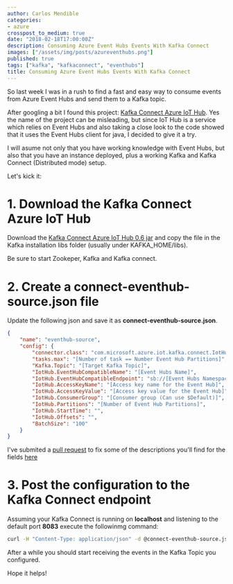 ```yaml
---
author: Carlos Mendible
categories:
- azure
crosspost_to_medium: true
date: "2018-02-18T17:00:00Z"
description: Consuming Azure Event Hubs Events With Kafka Connect
images: ["/assets/img/posts/azureventhubs.png"]
published: true
tags: ["kafka", "kafkaconnect", "eventhubs"]
title: Consuming Azure Event Hubs Events With Kafka Connect
---
```


So last week I was in a rush to find a fast and easy way to consume events from Azure Event Hubs and send them to a Kafka topic.

After googling a bit I found this project: [Kafka Connect Azure IoT Hub](https://github.com/Azure/toketi-kafka-connect-iothub/releases). Yes the name of the project can be misleading, but since IoT Hub is a service which relies on Event Hubs and also taking a close look to the code showed that it uses the Event Hubs client for java, I decided to give it a try.

I will asume not only that you have working knowledge with Event Hubs, but also that you have an instance deployed, plus a working Kafka and Kafka Connect (Distributed mode) setup.

Let's kick it:

# 1. Download the Kafka Connect Azure IoT Hub

Download the [Kafka Connect Azure IoT Hub 0.6 jar](https://github.com/Azure/toketi-kafka-connect-iothub/releases/tag/v0.6) and copy the file in the Kafka installation libs folder (usually under KAFKA_HOME/libs).

Be sure to start Zookeper, Kafka and Kafka connect.

# 2. Create a connect-eventhub-source.json file

 Update the following json and save it as **connect-eventhub-source.json**.

``` json
{
    "name": "eventhub-source",
    "config": {
        "connector.class": "com.microsoft.azure.iot.kafka.connect.IotHubSourceConnector",
        "tasks.max": "[Number of task == Number Event Hub Partitions]",
        "Kafka.Topic": "[Target Kafka Topic]",
        "IotHub.EventHubCompatibleName": "[Event Hubs Name]",
        "IotHub.EventHubCompatibleEndpoint": "sb://[Event Hubs Namespace].servicebus.windows.net/",
        "IotHub.AccessKeyName": "[Access key name for the Event Hub]",
        "IotHub.AccessKeyValue": "[Access key value for the Event Hub]",
        "IotHub.ConsumerGroup": "[Consumer group (Can use $Default)]",
        "IotHub.Partitions": "[Number of Event Hub Partitions]",
        "IotHub.StartTime": "",
        "IotHub.Offsets": "",
        "BatchSize": "100"
    }
}
```

I've submited a [pull request](https://github.com/Azure/toketi-kafka-connect-iothub/pull/16) to fix some of the descriptions you'll find for the fields [here](https://github.com/Azure/toketi-kafka-connect-iothub/blob/master/README_Source.md)

# 3. Post the configuration to the Kafka Connect endpoint

Assuming your Kafka Connect is running on **localhost** and listening to the default port **8083** execute the followinmg command:

``` bash
curl -H "Content-Type: application/json" -d @connect-eventhub-source.json -X POST http://127.0.0.1:8083/connectors
```

After a while you should start receiving the events in the Kafka Topic you configured.

Hope it helps!
